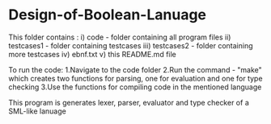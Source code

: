 # Design-of-Boolean-Lanuage

This folder contains :
i) code - folder containing all program files
ii) testcases1 - folder containing testcases
iii) testcases2 - folder containing more testcases 
iv) ebnf.txt 
v) this README.md file

To run the code:
1.Navigate to the code folder
2.Run the command - "make" which creates two functions for parsing, one for evaluation and one for type checking
3.Use the functions for compiling code in the mentioned language

This program is generates lexer, parser, evaluator and type checker of a SML-like lanuage











